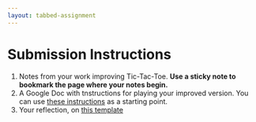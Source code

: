 ```yaml
---
layout: tabbed-assignment
---
```


# Submission Instructions

1. Notes from your work improving Tic-Tac-Toe. **Use a sticky note to bookmark the page where your notes begin.**
1. A Google Doc with tnstructions for playing your improved version. You can use [these instructions](https://docs.google.com/document/d/1Q_J97E1DzXnWcGOMd27EcAi_qqsDBWy8-imPEThK0pU/edit?usp=sharing) as a starting point.
1. Your reflection, on [this template][template]

<!-- Don't edit links here, change them in _data/assignment.yml instead, -->

[slides]: <{{site.data.assignment.slides}}>
[template]: <{{site.data.assignment.template}}>
